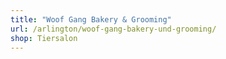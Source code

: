 ```yaml
---
title: "Woof Gang Bakery & Grooming"
url: /arlington/woof-gang-bakery-und-grooming/
shop: Tiersalon
---
```

